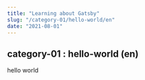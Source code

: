 ```yaml
---
title: "Learning about Gatsby"
slug: "/category-01/hello-world/en"
date: "2021-08-01"
---
```


## category-01 : hello-world (en)

hello world